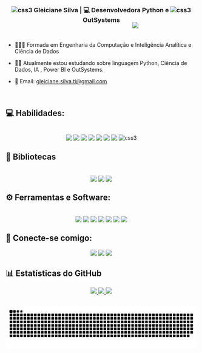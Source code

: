 <div align="center">
<h3><img src="https://i.pinimg.com/originals/e7/26/c7/e726c74ac081eed50feee1433d12c998.gif" alt="css3" width="45"> Gleiciane Silva | 💻 Desenvolvedora Python e <img src="https://www.outsystems.com/Forge_CW/_image.aspx/Q8LvY--6WakOw9afDCuuGfL5aewgRNSMjCfB39rbd28=/dev-tools-2023-01-04%2000-00-00-2023-01-23%2016-00-49" alt="css3" width="25"> OutSystems</h3>
<img align="right" width="170px" style="margin-top:-20px" src="https://user-images.githubusercontent.com/71572039/216510822-39114072-9905-4308-b0ee-3a4bddc8b76f.png">
</div>

</br>

- 👷🏻‍♀️ Formada em Engenharia da Computação e Inteligência Analítica e Ciência de Dados

- 👩‍💻 Atualmente estou estudando sobre linguagem Python, Ciência de Dados, IA , Power BI e OutSystems.

- 📩 Email: gleiciane.silva.ti@gmail.com

</div>
</br>

## 💻 Habilidades:
<div align="center" style="display: inline_block"><br>
  <img align="center" src="https://img.shields.io/badge/Python-3776AB.svg?style=for-the-badge&logo=Python&logoColor=white">
  <img align="center" src="https://img.shields.io/badge/MySQL-4479A1.svg?style=for-the-badge&logo=MySQL&logoColor=white">
  <img align="center" src="https://img.shields.io/badge/Power%20BI-F2C811.svg?style=for-the-badge&logo=Power-BI&logoColor=black">
  <img align="center" src="https://img.shields.io/badge/CSS3-1572B6.svg?style=for-the-badge&logo=CSS3&logoColor=white">
  <img align="center" src="https://img.shields.io/badge/HTML5-E34F26.svg?style=for-the-badge&logo=HTML5&logoColor=white">
  <img align="center" src="https://img.shields.io/badge/PHP-777BB4.svg?style=for-the-badge&logo=PHP&logoColor=white">
  <img align="center" src="https://img.shields.io/badge/JavaScript-F7DF1E.svg?style=for-the-badge&logo=JavaScript&logoColor=black">
  <img align="center" src="https://diginationmea.com/w/wp-content/uploads/2021/01/OutSystems-logo.png" alt="css3" width="150">
</div>

## 🚀 Bibliotecas
<div align="center" style="display: inline_block"><br>
  <img align="center" src="https://img.shields.io/badge/TensorFlow-FF6F00.svg?style=for-the-badge&logo=TensorFlow&logoColor=white">
  <img align="center" src="https://img.shields.io/badge/pandas-150458.svg?style=for-the-badge&logo=pandas&logoColor=white">
  <img align="center" src="https://img.shields.io/badge/NumPy-013243.svg?style=for-the-badge&logo=NumPy&logoColor=white">
</div>

## ⚙️ Ferramentas e Software:
<div align="center" style="display: inline_block"><br>
  <img align="center" src="https://img.shields.io/badge/Visual%20Studio%20Code-007ACC.svg?style=for-the-badge&logo=Visual-Studio-Code&logoColor=white)">
  <img align="center" src="https://img.shields.io/badge/Git-F05032.svg?style=for-the-badge&logo=Git&logoColor=white">
  <img align="center" src="https://img.shields.io/badge/GitHub-181717.svg?style=for-the-badge&logo=GitHub&logoColor=white">
  <img align="center" src="https://img.shields.io/badge/Windows-0078D6.svg?style=for-the-badge&logo=Windows&logoColor=white">
  <img align="center" src="https://img.shields.io/badge/Linux-FCC624.svg?style=for-the-badge&logo=Linux&logoColor=black">
  <img align="center" src="https://img.shields.io/badge/Canva-00C4CC.svg?style=for-the-badge&logo=Canva&logoColor=white">
  <img align="center" src="https://img.shields.io/badge/Microsoft%20Office-D83B01.svg?style=for-the-badge&logo=Microsoft-Office&logoColor=white">
</div>

## 📱 Conecte-se comigo:
<div align="center"> 
 <a href="https://discord.com/channels/@Gleiciane Silva" target="_blank"><img src="https://img.shields.io/badge/Discord-7289DA?style=for-the-badge&logo=discord&logoColor=white" target="_blank"></a> 
  <a href = "mailto:gleiciane.silva.ti@gmail.com"><img src="https://img.shields.io/badge/Gmail-D14836?style=for-the-badge&logo=gmail&logoColor=white" target="_blank"></a>
  <a href="https://www.linkedin.com/in/gleiciane-silva-33737139/" target="_blank"><img src="https://img.shields.io/badge/-LinkedIn-%230077B5?style=for-the-badge&logo=linkedin&logoColor=white" target="_blank"></a>  
</div>

## 📊  Estatísticas do GitHub

<div align="center"> 
  
<a href="https://github.com/GleicianeSilva">
<img width="48%"" src="https://github-readme-stats.vercel.app/api?username=gleicianesilva&show_icons=true&theme=dracula"/>
<img width="43%"" src="https://github-readme-stats.vercel.app/api/top-langs/?username=gleicianesilva&layout=compact&theme=dracula"/>
<img width="48%" src="https://github-readme-streak-stats.herokuapp.com/?user=gleicianesilva&theme=dracula" />

</div>
  
 ##
<div> 
  
  ![Snake animation](https://github.com/denisshiki/denisshiki/blob/output/github-contribution-grid-snake.svg)
 
</div>
  
 
